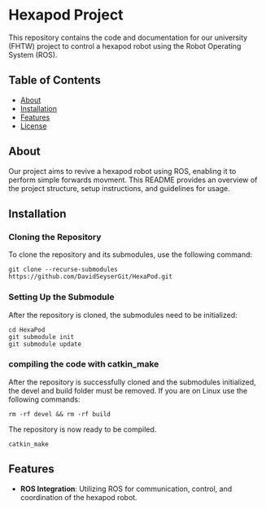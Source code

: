 # Hexapod Project

This repository contains the code and documentation for our university (FHTW) project to control a hexapod robot using the Robot Operating System (ROS).

## Table of Contents

- [About](#about)
- [Installation](#installation)
- [Features](#features)
- [License](#license)

## About

Our project aims to revive a hexapod robot using ROS, enabling it to perform simple forwards movment. This README provides an overview of the project structure, setup instructions, and guidelines for usage.

## Installation

### Cloning the Repository
To clone the repository and its submodules, use the following command:

    git clone --recurse-submodules https://github.com/DavidSeyserGit/HexaPod.git

### Setting Up the Submodule
After the repository is cloned, the submodules need to be initialized:

    cd HexaPod
    git submodule init
    git submodule update

### compiling the code with catkin_make

After the repository is successfully cloned and the submodules initialized, the devel and build folder must be removed.
If you are on Linux use the following commands:

    rm -rf devel && rm -rf build

The repository is now ready to be compiled.
    
    catkin_make
    
## Features

- **ROS Integration**: Utilizing ROS for communication, control, and coordination of the hexapod robot.
